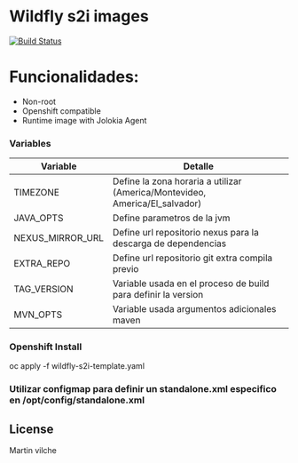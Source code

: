 # Wildfly s2i images 

[![Build Status](https://travis-ci.org/joemccann/dillinger.svg?branch=master)](https://travis-ci.org/joemccann/dillinger)


# Funcionalidades:

- Non-root
- Openshift compatible
- Runtime image with Jolokia Agent

### Variables


| Variable | Detalle |
| ------ | ------ |
| TIMEZONE | Define la zona horaria a utilizar (America/Montevideo, America/El_salvador) |
| JAVA_OPTS | Define parametros de la jvm |
| NEXUS_MIRROR_URL | Define url repositorio nexus para la descarga de dependencias |
| EXTRA_REPO | Define url repositorio git extra compila previo |
| TAG_VERSION | Variable usada en el proceso de build para definir la version |
| MVN_OPTS | Variable usada argumentos adicionales maven |



### Openshift Install

oc apply -f wildfly-s2i-template.yaml


### Utilizar configmap para definir un standalone.xml especifico en /opt/config/standalone.xml

License
----

Martin vilche
